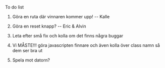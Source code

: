 To do list

1. Göra en ruta där vinnaren kommer upp! -- Kalle

2. Göra en reset knapp? -- Eric & Alvin

3. Leta efter små fix och kolla om det finns några buggar

4. Vi MÅSTE!!! göra javascripten finnare och även kolla över class namn så dem ser bra ut

5. Spela mot datorn?
